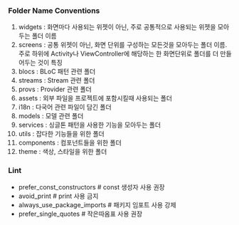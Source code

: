 ### Folder Name Conventions

1. widgets : 화면마다 사용되는 위젯이 아닌, 주로 공통적으로 사용되는 위젯을 모아두는 폴더 이름
2. screens : 공통 위젯이 아닌, 화면 단위를 구성하는 모든것을 모아두는 폴더 이름. 주로 하위에 Activity나 ViewController에 해당하는 한 화면단위로 폴더를 더 만들어두는 것이 특징
3. blocs : BLoC 패턴 관련 폴더
4. streams : Stream 관련 폴더
5. provs : Provider 관련 폴더
6. assets : 외부 파일을 프로젝트에 포함시킬때 사용되는 폴더
7. i18n : 다국어 관련 파일이 담긴 폴더
8. models : 모델 관련 폴더
9. services : 싱글톤 패턴을 사용한 기능을 모아두는 폴더
10. utils : 잡다한 기능들을 위한 폴더
11. components : 컴포넌트들을 위한 폴더
12. theme : 색상, 스타일을 위한 폴더

### Lint

- prefer_const_constructors # const 생성자 사용 권장
- avoid_print # print 사용 금지
- always_use_package_imports # 패키지 임포트 사용 강제
- prefer_single_quotes # 작은따옴표 사용 권장
